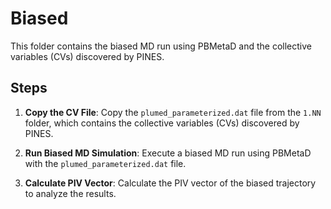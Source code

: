 # Biased

This folder contains the biased MD run using PBMetaD and the collective variables (CVs) discovered by PINES.

## Steps

1. **Copy the CV File**: 
   Copy the `plumed_parameterized.dat` file from the `1.NN` folder, which contains the collective variables (CVs) discovered by PINES.

2. **Run Biased MD Simulation**: 
   Execute a biased MD run using PBMetaD with the `plumed_parameterized.dat` file.

3. **Calculate PIV Vector**: 
   Calculate the PIV vector of the biased trajectory to analyze the results.
